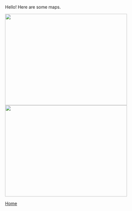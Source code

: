 Hello! Here are some maps.

<img src="https://github.com/user-attachments/assets/5e89d5d4-b25c-4cec-83fc-097d829b8445" width = "400" height = "300">

<img src="https://github.com/user-attachments/assets/4e927aa9-b6b3-428e-91bb-4fb07bfea2c5" width = "400" height = "300">

[Home](https://github.com/chandralala/chandralala.github.io/blob/d788f44ea9f941abcc1651ad56299e3f3eb934c9/README.md)

